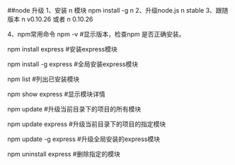 ##node 升级
 1、安装 n 模块
    npm install -g n
2、升级node.js
    n stable
3、跟随版本
    n v0.10.26 或者 n 0.10.26

4、npm常用命令
    npm -v          #显示版本，检查npm 是否正确安装。
 
npm install express   #安装express模块
 
npm install -g express  #全局安装express模块
 
npm list         #列出已安装模块
 
npm show express     #显示模块详情
 
npm update        #升级当前目录下的项目的所有模块
 
npm update express    #升级当前目录下的项目的指定模块
 
npm update -g express  #升级全局安装的express模块
 
npm uninstall express  #删除指定的模块
